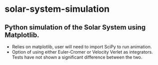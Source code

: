 # solar-system-simulation
## Python simulation of the Solar System using Matplotlib.

- Relies on matplotlib, user will need to import SciPy to run animation. 
- Option of using either Euler-Cromer or Velocity Verlet as integrators. Tests have not shown a significant difference between the two.
